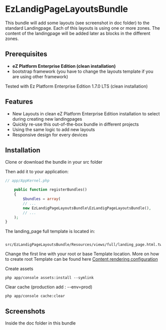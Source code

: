 # EzLandigPageLayoutsBundle
 
This bundle will add some layouts (see screenshot in doc folder) to the standard Landingpage. Each of this layouts is using one or more zones. The content of the landingpage will be added later as blocks in the different zones.

## Prerequisites
 * **eZ Platform Enterprise Edition (clean installation)**
 * bootstrap framework   (you have to change the layouts template if you are using other framework)
 
 Tested with Ez Platform Enterprise Edition 1.7.0 LTS (clean installation)
 
## Features
 * New Layouts in clean eZ Platform Enterprise Edition installation to select during creating new landingpages
 * Quickly re-use this out-of-the-box bundle in different projects
 * Using the same logic to add new layouts
 * Responsive design for every devices
 

## Installation
Clone or download the bundle in your src folder

Then add it to your application:

```php
// app/AppKernel.php

    public function registerBundles()
    {   
        $bundles = array(  
        // ...
        new EzLandigPageLayoutsBundle\EzLandigPageLayoutsBundle(),
        // ...
    );
}
```


The landing_page full template is located in:
```
    src/EzLandigPageLayoutsBundle/Resources/views/full/landing_page.html.twig
```
Change the first line with your root or base Template location. More on how to create root Template can be found here [Content rendering configuration](https://doc.ez.no/display/DEVELOPER/Step+3+-+Customizing+the+general+layout)

Create assets
```
php app/console assets:install --symlink
```

Clear cache (production add : --env=prod)
```
php app/console cache:clear
```

## Screenshots
Inside the doc folder in this bundle